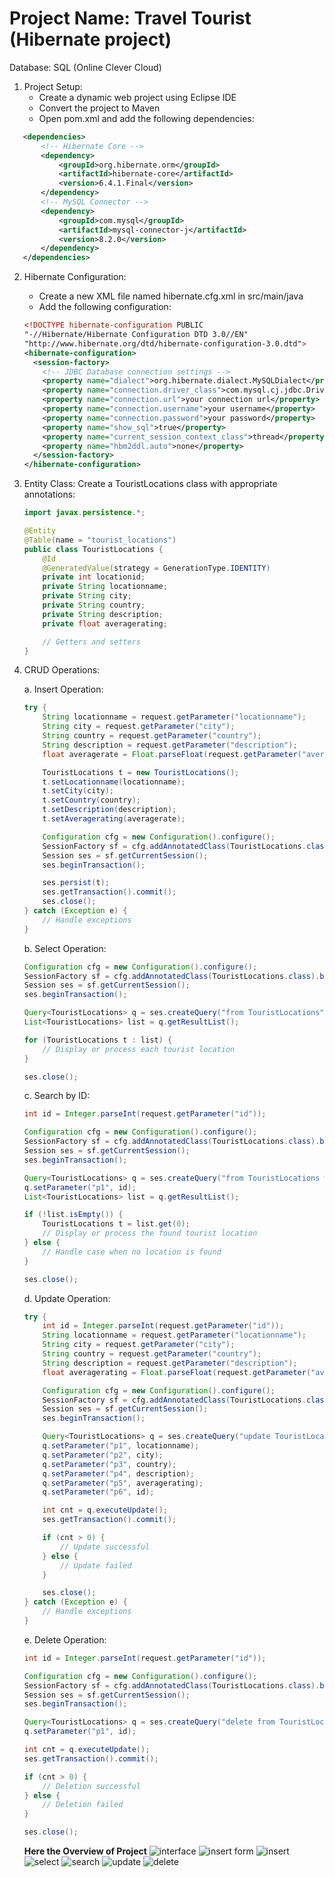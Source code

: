 # Project Name: Travel Tourist (Hibernate project)

Database: SQL (Online Clever Cloud)
1. Project Setup:
   - Create a dynamic web project using Eclipse IDE
   - Convert the project to Maven
   - Open pom.xml and add the following dependencies:

```xml
   <dependencies>
       <!-- Hibernate Core -->
       <dependency>
           <groupId>org.hibernate.orm</groupId>
           <artifactId>hibernate-core</artifactId>
           <version>6.4.1.Final</version>
       </dependency>
       <!-- MySQL Connector -->
       <dependency>
           <groupId>com.mysql</groupId>
           <artifactId>mysql-connector-j</artifactId>
           <version>8.2.0</version>
       </dependency>
   </dependencies>
```

2. Hibernate Configuration:
   - Create a new XML file named hibernate.cfg.xml in src/main/java
   - Add the following configuration:

   ```xml
   <!DOCTYPE hibernate-configuration PUBLIC
   "-//Hibernate/Hibernate Configuration DTD 3.0//EN"
   "http://www.hibernate.org/dtd/hibernate-configuration-3.0.dtd">
   <hibernate-configuration>
     <session-factory>
       <!-- JDBC Database connection settings -->
       <property name="dialect">org.hibernate.dialect.MySQLDialect</property>
       <property name="connection.driver_class">com.mysql.cj.jdbc.Driver</property>
       <property name="connection.url">your connection url</property>
       <property name="connection.username">your username</property>
       <property name="connection.password">your password</property>
       <property name="show_sql">true</property>
       <property name="current_session_context_class">thread</property>
       <property name="hbm2ddl.auto">none</property>
     </session-factory>
   </hibernate-configuration>
   ```

3. Entity Class:
   Create a TouristLocations class with appropriate annotations:

   ```java
   import javax.persistence.*;

   @Entity
   @Table(name = "tourist_locations")
   public class TouristLocations {
       @Id
       @GeneratedValue(strategy = GenerationType.IDENTITY)
       private int locationid;
       private String locationname;
       private String city;
       private String country;
       private String description;
       private float averagerating;

       // Getters and setters
   }
   ```

4. CRUD Operations:

   a. Insert Operation:
   ```java
   try {
       String locationname = request.getParameter("locationname");
       String city = request.getParameter("city");
       String country = request.getParameter("country");
       String description = request.getParameter("description");
       float averagerate = Float.parseFloat(request.getParameter("averagerate"));

       TouristLocations t = new TouristLocations();
       t.setLocationname(locationname);
       t.setCity(city);
       t.setCountry(country);
       t.setDescription(description);
       t.setAveragerating(averagerate);

       Configuration cfg = new Configuration().configure();
       SessionFactory sf = cfg.addAnnotatedClass(TouristLocations.class).buildSessionFactory();
       Session ses = sf.getCurrentSession();
       ses.beginTransaction();

       ses.persist(t);
       ses.getTransaction().commit();
       ses.close();
   } catch (Exception e) {
       // Handle exceptions
   }
   ```

   b. Select Operation:
   ```java
   Configuration cfg = new Configuration().configure();
   SessionFactory sf = cfg.addAnnotatedClass(TouristLocations.class).buildSessionFactory();
   Session ses = sf.getCurrentSession();
   ses.beginTransaction();

   Query<TouristLocations> q = ses.createQuery("from TouristLocations", TouristLocations.class);
   List<TouristLocations> list = q.getResultList();

   for (TouristLocations t : list) {
       // Display or process each tourist location
   }

   ses.close();
   ```

   c. Search by ID:
   ```java
   int id = Integer.parseInt(request.getParameter("id"));

   Configuration cfg = new Configuration().configure();
   SessionFactory sf = cfg.addAnnotatedClass(TouristLocations.class).buildSessionFactory();
   Session ses = sf.getCurrentSession();
   ses.beginTransaction();

   Query<TouristLocations> q = ses.createQuery("from TouristLocations where locationid = :p1", TouristLocations.class);
   q.setParameter("p1", id);
   List<TouristLocations> list = q.getResultList();

   if (!list.isEmpty()) {
       TouristLocations t = list.get(0);
       // Display or process the found tourist location
   } else {
       // Handle case when no location is found
   }

   ses.close();
   ```

   d. Update Operation:
   ```java
   try {
       int id = Integer.parseInt(request.getParameter("id"));
       String locationname = request.getParameter("locationname");
       String city = request.getParameter("city");
       String country = request.getParameter("country");
       String description = request.getParameter("description");
       float averagerating = Float.parseFloat(request.getParameter("averagerating"));

       Configuration cfg = new Configuration().configure();
       SessionFactory sf = cfg.addAnnotatedClass(TouristLocations.class).buildSessionFactory();
       Session ses = sf.getCurrentSession();
       ses.beginTransaction();

       Query<TouristLocations> q = ses.createQuery("update TouristLocations set locationname = :p1, city = :p2, country = :p3, description = :p4, averagerating = :p5 where locationid = :p6");
       q.setParameter("p1", locationname);
       q.setParameter("p2", city);
       q.setParameter("p3", country);
       q.setParameter("p4", description);
       q.setParameter("p5", averagerating);
       q.setParameter("p6", id);

       int cnt = q.executeUpdate();
       ses.getTransaction().commit();

       if (cnt > 0) {
           // Update successful
       } else {
           // Update failed
       }

       ses.close();
   } catch (Exception e) {
       // Handle exceptions
   }
   ```

   e. Delete Operation:
   ```java
   int id = Integer.parseInt(request.getParameter("id"));

   Configuration cfg = new Configuration().configure();
   SessionFactory sf = cfg.addAnnotatedClass(TouristLocations.class).buildSessionFactory();
   Session ses = sf.getCurrentSession();
   ses.beginTransaction();

   Query<TouristLocations> q = ses.createQuery("delete from TouristLocations where locationid = :p1");
   q.setParameter("p1", id);

   int cnt = q.executeUpdate();
   ses.getTransaction().commit();

   if (cnt > 0) {
       // Deletion successful
   } else {
       // Deletion failed
   }

   ses.close();
   ```
   **Here the Overview of Project**
![interface](https://github.com/user-attachments/assets/3478f5c0-8751-433f-908b-bb901d456442)
![insert form](https://github.com/user-attachments/assets/9f53ce6e-7336-4cc5-98f9-70a17c65311e)
![insert](https://github.com/user-attachments/assets/f4fb221f-dd08-427b-910f-7849d5e8be2a)
![select](https://github.com/user-attachments/assets/8346b0d2-084e-4574-85df-c94ddd5b9aa1)
![search](https://github.com/user-attachments/assets/52dbed09-89c3-4d51-b619-10571735a85d)
![update](https://github.com/user-attachments/assets/3d21d753-5493-4d3c-be57-a96e475beb1a)
![delete](https://github.com/user-attachments/assets/1352bbde-190a-4149-815b-25941f56c6ff)
